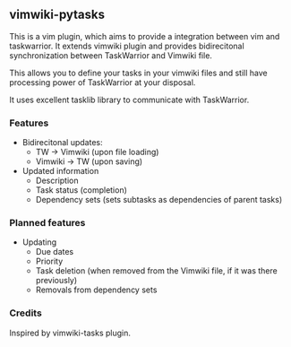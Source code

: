 ## vimwiki-pytasks

This is a vim plugin, which aims to provide a integration between vim and taskwarrior. It extends vimwiki plugin and provides bidirecitonal synchronization between TaskWarrior and Vimwiki file.

This allows you to define your tasks in your vimwiki files and still have processing power of TaskWarrior at your disposal.

It uses excellent tasklib library to communicate with TaskWarrior.

### Features

* Bidirecitonal updates:
  * TW -> Vimwiki (upon file loading)
  * Vimwiki -> TW (upon saving)
* Updated information
  * Description
  * Task status (completion)
  * Dependency sets (sets subtasks as dependencies of parent tasks)

### Planned features
* Updating
  * Due dates
  * Priority
  * Task deletion (when removed from the Vimwiki file, if it was there previously)
  * Removals from dependency sets

### Credits

Inspired by vimwiki-tasks plugin.
